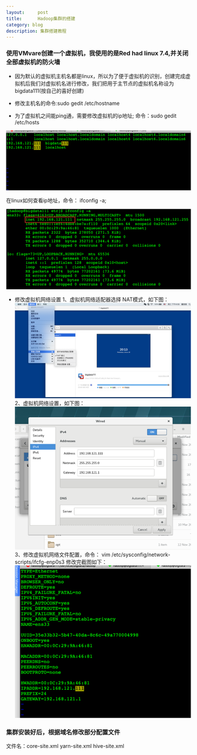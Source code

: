 ```yaml
---
layout:     post
title:      Hadoop集群的搭建
category: blog
description: 集群搭建教程
---
```



   <script type="text/javascript">var cnzz_protocol = (("https:" == document.location.protocol) ? " https://" : " http://");document.write(unescape("%3Cspan id='cnzz_stat_icon_1275018137'%3E%3C/span%3E%3Cscript src='" + cnzz_protocol + "s19.cnzz.com/z_stat.php%3Fid%3D1275018137%26show%3Dpic' type='text/javascript'%3E%3C/script%3E"));</script>

### 使用VMvare创建一个虚拟机，我使用的是Red had linux 7.4,并关闭全部虚拟机的防火墙

* 因为默认的虚拟机主机名都是linux，所以为了便于虚拟机的识别，创建完成虚拟机后我们对虚拟机名进行修改，我们把用于主节点的虚拟机名称设为
 bigdata111(按自己的喜好创建)

* 修改主机名的命令:sudo gedit /etc/hostname

* 为了虚拟机之间能ping通，需要修改虚拟机的ip地址; 命令：sudo gedit /etc/hosts

![hosts](images/blog/2019-01-23/hosts.jpg)

在linux如何查看ip地址，命令： ifconfig -a;

![ifconfig-a](images/blog/2019-01-23/ifconfig-a.jpg)

* 修改虚拟机网络设置
 1、虚拟机网络适配器选择 NAT模式，如下图：
 ![NAT](images/blog/2019-01-23/NAT.jpg)
 2、虚拟机网络设置，如下图：
 ![network](images/blog/2019-01-23/network.jpg)
 3、修改虚拟机网络文件配置，命令： vim /etc/sysconfig/network-scripts/ifcfg-enp0s3 
 修改完截图如下：
 ![ifcfg-enp0s3](images/blog/2019-01-23/ifcfg-enp0s3.jpg)
 ### 集群安装好后，根据域名修改部分配置文件
 
文件名：core-site.xml yarn-site.xml hive-site.xml



